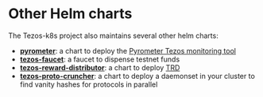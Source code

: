 # Other Helm charts

The Tezos-k8s project also maintains several other helm charts:

* **[pyrometer](https://github.com/tacoinfra/tezos-k8s/tree/main/charts/pyrometer)**: a chart to deploy the [Pyrometer Tezos monitoring tool](https://gitlab.com/tezos-kiln/pyrometer)
* **[tezos-faucet](https://github.com/tacoinfra/tezos-k8s/tree/main/charts/tezos-faucet)**: a faucet to dispense testnet funds
* **[tezos-reward-distributor](https://github.com/tacoinfra/tezos-k8s/tree/main/charts/tezos-reward-distributor)**: a chart to deploy [TRD](https://tezos-reward-distributor-organization.github.io/tezos-reward-distributor/)
* **[tezos-proto-cruncher](https://github.com/tacoinfra/tezos-k8s/tree/main/charts/tezos-proto-cruncher)**: a chart to deploy a daemonset in your cluster to find vanity hashes for protocols in parallel
